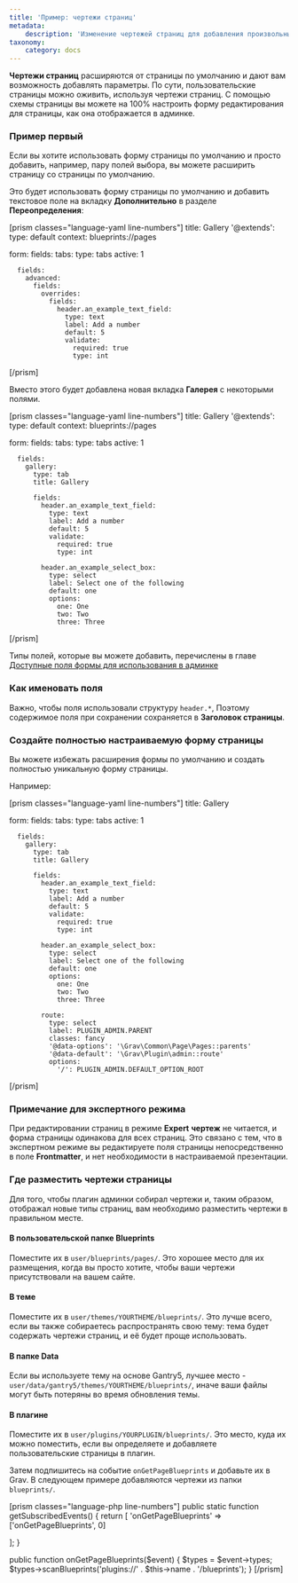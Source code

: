 ```yaml
---
title: 'Пример: чертежи страниц'
metadata:
    description: 'Изменение чертежей страниц для добавления произвольных полей.'
taxonomy:
    category: docs
---
```


**Чертежи страниц** расширяются от страницы по умолчанию и дают вам возможность добавлять параметры. По сути, пользовательские страницы можно оживить, используя чертежи страниц. С помощью схемы страницы вы можете на 100% настроить форму редактирования для страницы, как она отображается в админке.

### Пример первый

Если вы хотите использовать форму страницы по умолчанию и просто добавить, например, пару полей выбора, вы можете расширить страницу со страницы по умолчанию.

Это будет использовать форму страницы по умолчанию и добавить текстовое поле на вкладку **Дополнительно** в разделе **Переопределения**:

[prism classes="language-yaml line-numbers"]
title: Gallery
'@extends':
    type: default
    context: blueprints://pages

form:
  fields:
    tabs:
      type: tabs
      active: 1

      fields:
        advanced:
          fields:
            overrides:
              fields:
                header.an_example_text_field:
                  type: text
                  label: Add a number
                  default: 5
                  validate:
                    required: true
                    type: int
[/prism]

Вместо этого будет добавлена ​​новая вкладка **Галерея** с некоторыми полями.

[prism classes="language-yaml line-numbers"]
title: Gallery
'@extends':
    type: default
    context: blueprints://pages

form:
  fields:
    tabs:
      type: tabs
      active: 1

      fields:
        gallery:
          type: tab
          title: Gallery

          fields:
            header.an_example_text_field:
              type: text
              label: Add a number
              default: 5
              validate:
                required: true
                type: int

            header.an_example_select_box:
              type: select
              label: Select one of the following
              default: one
              options:
                one: One
                two: Two
                three: Three
[/prism]

Типы полей, которые вы можете добавить, перечислены в главе [Доступные поля формы для использования в админке](../fields-available)

### Как именовать поля

Важно, чтобы поля использовали структуру `header.*`, Поэтому содержимое поля при сохранении сохраняется в **Заголовок страницы**.

### Создайте полностью настраиваемую форму страницы

Вы можете избежать расширения формы по умолчанию и создать полностью уникальную форму страницы.

Например:

[prism classes="language-yaml line-numbers"]
title: Gallery

form:
  fields:
    tabs:
      type: tabs
      active: 1

      fields:
        gallery:
          type: tab
          title: Gallery

          fields:
            header.an_example_text_field:
              type: text
              label: Add a number
              default: 5
              validate:
                required: true
                type: int

            header.an_example_select_box:
              type: select
              label: Select one of the following
              default: one
              options:
                one: One
                two: Two
                three: Three

            route:
              type: select
              label: PLUGIN_ADMIN.PARENT
              classes: fancy
              '@data-options': '\Grav\Common\Page\Pages::parents'
              '@data-default': '\Grav\Plugin\admin::route'
              options:
                '/': PLUGIN_ADMIN.DEFAULT_OPTION_ROOT

[/prism]

### Примечание для экспертного режима

При редактировании страниц в режиме **Expert** **чертеж** не читается, и форма страницы одинакова для всех страниц. Это связано с тем, что в экспертном режиме вы редактируете поля страницы непосредственно в поле **Frontmatter**, и нет необходимости в настраиваемой презентации.

### Где разместить чертежи страницы

Для того, чтобы плагин админки собирал чертежи и, таким образом, отображал новые типы страниц, вам необходимо разместить чертежи в правильном месте.

#### В пользовательской папке Blueprints

Поместите их в `user/blueprints/pages/`. Это хорошее место для их размещения, когда вы просто хотите, чтобы ваши чертежи присутствовали на вашем сайте.

#### В теме

Поместите их в `user/themes/YOURTHEME/blueprints/`. Это лучше всего, если вы также собираетесь распространять свою тему: тема будет содержать чертежи страниц, и её будет проще использовать.

#### В папке Data

Если вы используете тему на основе Gantry5, лучшее место - `user/data/gantry5/themes/YOURTHEME/blueprints/`, иначе ваши файлы могут быть потеряны во время обновления темы.

#### В плагине

Поместите их в `user/plugins/YOURPLUGIN/blueprints/`. Это место, куда их можно поместить, если вы определяете и добавляете пользовательские страницы в плагин.

Затем подпишитесь на событие `onGetPageBlueprints` и добавьте их в Grav. В следующем примере добавляются чертежи из папки `blueprints/`.

[prism classes="language-php line-numbers"]
public static function getSubscribedEvents()
{
  return [
    'onGetPageBlueprints' => ['onGetPageBlueprints', 0]

  ];
}

public function onGetPageBlueprints($event)
{
  $types = $event->types;
  $types->scanBlueprints('plugins://' . $this->name . '/blueprints');
}
[/prism]

